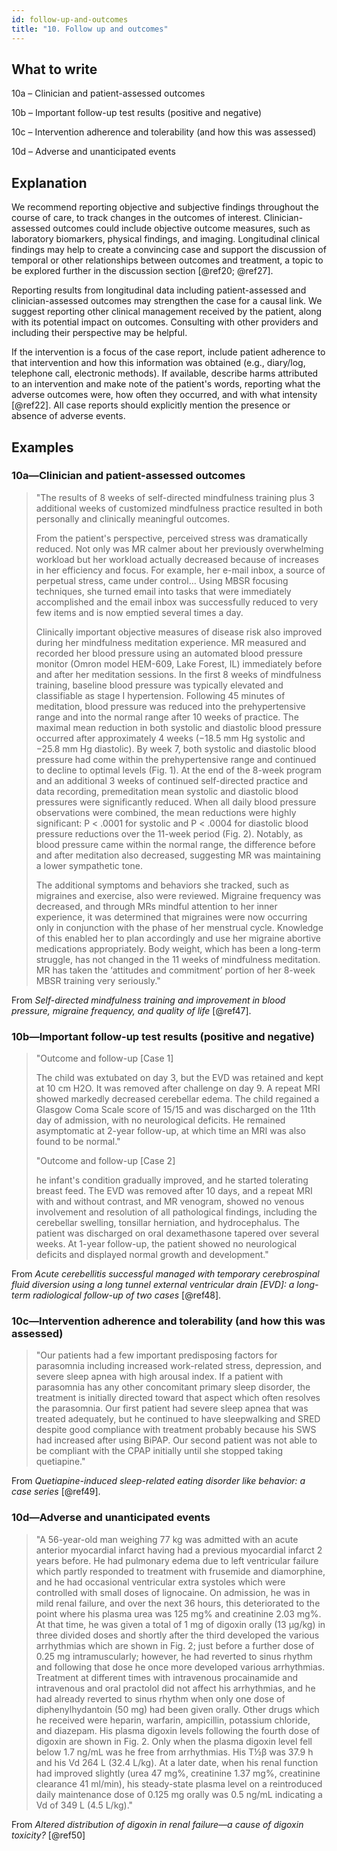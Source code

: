 ```yaml
---
id: follow-up-and-outcomes
title: "10. Follow up and outcomes"
---
```



## What to write

10a – Clinician and patient-assessed outcomes

10b – Important follow-up test results (positive and negative)

10c – Intervention adherence and tolerability (and how this was assessed)

10d – Adverse and unanticipated events

## Explanation

We recommend reporting objective and subjective findings throughout the course of care, to track changes in the outcomes of interest. Clinician-assessed outcomes could include objective outcome measures, such as laboratory biomarkers, physical findings, and imaging. Longitudinal clinical findings may help to create a convincing case and support the discussion of temporal or other relationships between outcomes and treatment, a topic to be explored further in the discussion section [@ref20; @ref27].

Reporting results from longitudinal data including patient-assessed and clinician-assessed outcomes may strengthen the case for a causal link. We suggest reporting other clinical management received by the patient, along with its potential impact on outcomes. Consulting with other providers and including their perspective may be helpful.

If the intervention is a focus of the case report, include patient adherence to that intervention and how this information was obtained (e.g., diary/log, telephone call, electronic methods). If available, describe harms attributed to an intervention and make note of the patient's words, reporting what the adverse outcomes were, how often they occurred, and with what intensity [@ref22]. All case reports should explicitly mention the presence or absence of adverse events.

## Examples

### 10a—Clinician and patient-assessed outcomes

> "The results of 8 weeks of self-directed mindfulness training plus 3 additional weeks of customized mindfulness practice resulted in both personally and clinically meaningful outcomes.
>
> From the patient's perspective, perceived stress was dramatically reduced. Not only was MR calmer about her previously overwhelming workload but her workload actually decreased because of increases in her efficiency and focus. For example, her e-mail inbox, a source of perpetual stress, came under control… Using MBSR focusing techniques, she turned email into tasks that were immediately accomplished and the email inbox was successfully reduced to very few items and is now emptied several times a day.
>
> Clinically important objective measures of disease risk also improved during her mindfulness meditation experience. MR measured and recorded her blood pressure using an automated blood pressure monitor (Omron model HEM-609, Lake Forest, IL) immediately before and after her meditation sessions. In the first 8 weeks of mindfulness training, baseline blood pressure was typically elevated and classifiable as stage I hypertension. Following 45 minutes of meditation, blood pressure was reduced into the prehypertensive range and into the normal range after 10 weeks of practice. The maximal mean reduction in both systolic and diastolic blood pressure occurred after approximately 4 weeks (−18.5 mm Hg systolic and −25.8 mm Hg diastolic). By week 7, both systolic and diastolic blood pressure had come within the prehypertensive range and continued to decline to optimal levels (Fig. 1). At the end of the 8-week program and an additional 3 weeks of continued self-directed practice and data recording, premeditation mean systolic and diastolic blood pressures were significantly reduced. When all daily blood pressure observations were combined, the mean reductions were highly significant: P < .0001 for systolic and P < .0004 for diastolic blood pressure reductions over the 11-week period (Fig. 2). Notably, as blood pressure came within the normal range, the difference before and after meditation also decreased, suggesting MR was maintaining a lower sympathetic tone.
>
> The additional symptoms and behaviors she tracked, such as migraines and exercise, also were reviewed. Migraine frequency was decreased, and through MRs mindful attention to her inner experience, it was determined that migraines were now occurring only in conjunction with the phase of her menstrual cycle. Knowledge of this enabled her to plan accordingly and use her migraine abortive medications appropriately. Body weight, which has been a long-term struggle, has not changed in the 11 weeks of mindfulness meditation. MR has taken the ‘attitudes and commitment’ portion of her 8-week MBSR training very seriously."

From _Self-directed mindfulness training and improvement in blood pressure, migraine frequency, and quality of life_ [@ref47].

### 10b—Important follow-up test results (positive and negative)

> "Outcome and follow-up [Case 1]
>
> The child was extubated on day 3, but the EVD was retained and kept at 10 cm H2O. It was removed after challenge on day 9. A repeat MRI showed markedly decreased cerebellar edema. The child regained a Glasgow Coma Scale score of 15/15 and was discharged on the 11th day of admission, with no neurological deficits. He remained asymptomatic at 2-year follow-up, at which time an MRI was also found to be normal."
>
> "Outcome and follow-up [Case 2]
>
> he infant's condition gradually improved, and he started tolerating breast feed. The EVD was removed after 10 days, and a repeat MRI with and without contrast, and MR venogram, showed no venous involvement and resolution of all pathological findings, including the cerebellar swelling, tonsillar herniation, and hydrocephalus. The patient was discharged on oral dexamethasone tapered over several weeks. At 1-year follow-up, the patient showed no neurological deficits and displayed normal growth and development."

From _Acute cerebellitis successful managed with temporary cerebrospinal fluid diversion using a long tunnel external ventricular drain [EVD]: a long-term radiological follow-up of two cases_ [@ref48].

### 10c—Intervention adherence and tolerability (and how this was assessed)

> "Our patients had a few important predisposing factors for parasomnia including increased work-related stress, depression, and severe sleep apnea with high arousal index. If a patient with parasomnia has any other concomitant primary sleep disorder, the treatment is initially directed toward that aspect which often resolves the parasomnia. Our first patient had severe sleep apnea that was treated adequately, but he continued to have sleepwalking and SRED despite good compliance with treatment probably because his SWS had increased after using BiPAP. Our second patient was not able to be compliant with the CPAP initially until she stopped taking quetiapine."

From _Quetiapine-induced sleep-related eating disorder like behavior: a case series_ [@ref49].

### 10d—Adverse and unanticipated events

> "A 56-year-old man weighing 77 kg was admitted with an acute anterior myocardial infarct having had a previous myocardial infarct 2 years before. He had pulmonary edema due to left ventricular failure which partly responded to treatment with frusemide and diamorphine, and he had occasional ventricular extra systoles which were controlled with small doses of lignocaine. On admission, he was in mild renal failure, and over the next 36 hours, this deteriorated to the point where his plasma urea was 125 mg% and creatinine 2.03 mg%. At that time, he was given a total of 1 mg of digoxin orally (13 μg/kg) in three divided doses and shortly after the third developed the various arrhythmias which are shown in Fig. 2; just before a further dose of 0.25 mg intramuscularly; however, he had reverted to sinus rhythm and following that dose he once more developed various arrhythmias. Treatment at different times with intravenous procainamide and intravenous and oral practolol did not affect his arrhythmias, and he had already reverted to sinus rhythm when only one dose of diphenylhydantoin (50 mg) had been given orally. Other drugs which he received were heparin, warfarin, ampicillin, potassium chloride, and diazepam. His plasma digoxin levels following the fourth dose of digoxin are shown in Fig. 2. Only when the plasma digoxin level fell below 1.7 ng/mL was he free from arrhythmias. His T½β was 37.9 h and his Vd 264 L (32.4 L/kg). At a later date, when his renal function had improved slightly (urea 47 mg%, creatinine 1.37 mg%, creatinine clearance 41 ml/min), his steady-state plasma level on a reintroduced daily maintenance dose of 0.125 mg orally was 0.5 ng/mL indicating a Vd of 349 L (4.5 L/kg)."

From _Altered distribution of digoxin in renal failure—a cause of digoxin toxicity?_ [@ref50]
